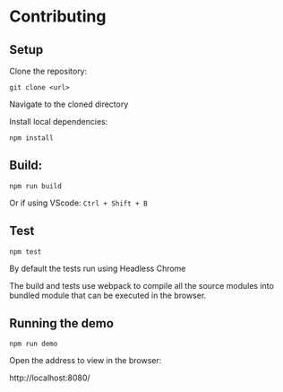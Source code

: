 # Contributing

## Setup

Clone the repository:
```
git clone <url>
```

Navigate to the cloned directory

Install local dependencies:
```
npm install
```

## Build:
```
npm run build
```
Or if using VScode: `Ctrl + Shift + B`

## Test
```
npm test
```
By default the tests run using Headless Chrome

The build and tests use webpack to compile all the source modules into bundled module that can be executed in the browser.

## Running the demo

```
npm run demo
```

Open the address to view in the browser:

http://localhost:8080/

